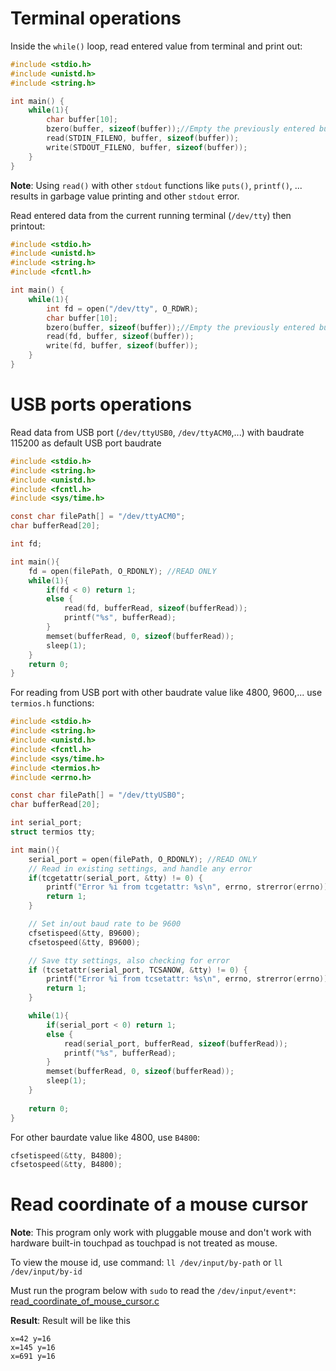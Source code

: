 # Terminal operations

Inside the ``while()`` loop, read entered value from terminal and print out:

```c
#include <stdio.h>
#include <unistd.h>
#include <string.h>

int main() {
	while(1){
		char buffer[10];
        bzero(buffer, sizeof(buffer));//Empty the previously entered buffer
		read(STDIN_FILENO, buffer, sizeof(buffer));
		write(STDOUT_FILENO, buffer, sizeof(buffer));
	}
}
```

**Note**: Using ``read()`` with other ``stdout`` functions like ``puts()``, ``printf()``, ... results in garbage value printing and other ``stdout`` error.

Read entered data from the current running terminal (``/dev/tty``) then printout:

```c
#include <stdio.h>
#include <unistd.h>
#include <string.h>
#include <fcntl.h>

int main() {
	while(1){
		int fd = open("/dev/tty", O_RDWR);
		char buffer[10];
        bzero(buffer, sizeof(buffer));//Empty the previously entered buffer
		read(fd, buffer, sizeof(buffer));
		write(fd, buffer, sizeof(buffer));
	}
}
```

# USB ports operations

Read data from USB port (``/dev/ttyUSB0``, ``/dev/ttyACM0``,...) with baudrate 115200 as default USB port baudrate

```c
#include <stdio.h>
#include <string.h>
#include <unistd.h>
#include <fcntl.h>
#include <sys/time.h>

const char filePath[] = "/dev/ttyACM0";
char bufferRead[20];

int fd;

int main(){
    fd = open(filePath, O_RDONLY); //READ ONLY
    while(1){
        if(fd < 0) return 1;
        else {
            read(fd, bufferRead, sizeof(bufferRead));
            printf("%s", bufferRead);
        }
        memset(bufferRead, 0, sizeof(bufferRead));
        sleep(1);
    }
    return 0;
}
```

For reading from USB port with other baudrate value like 4800, 9600,... use ``termios.h`` functions:

```c
#include <stdio.h>
#include <string.h>
#include <unistd.h>
#include <fcntl.h>
#include <sys/time.h>
#include <termios.h>
#include <errno.h> 

const char filePath[] = "/dev/ttyUSB0";
char bufferRead[20];

int serial_port;
struct termios tty;

int main(){
    serial_port = open(filePath, O_RDONLY); //READ ONLY
    // Read in existing settings, and handle any error
    if(tcgetattr(serial_port, &tty) != 0) {
        printf("Error %i from tcgetattr: %s\n", errno, strerror(errno));
        return 1;
    }

    // Set in/out baud rate to be 9600
    cfsetispeed(&tty, B9600);
    cfsetospeed(&tty, B9600);

    // Save tty settings, also checking for error
    if (tcsetattr(serial_port, TCSANOW, &tty) != 0) {
        printf("Error %i from tcsetattr: %s\n", errno, strerror(errno));
        return 1;
    }

    while(1){
        if(serial_port < 0) return 1;
        else {
            read(serial_port, bufferRead, sizeof(bufferRead));
            printf("%s", bufferRead);
        }
        memset(bufferRead, 0, sizeof(bufferRead));
        sleep(1);
    }
   
    return 0;
}
```

For other baurdate value like 4800, use ``B4800``:

```C
cfsetispeed(&tty, B4800);
cfsetospeed(&tty, B4800);
```

# Read coordinate of a mouse cursor

**Note**: This program only work with pluggable mouse and don't work with hardware built-in touchpad as touchpad is not treated as mouse.

To view the mouse id, use command: ``ll /dev/input/by-path`` or ``ll /dev/input/by-id``

Must run the program below with ``sudo`` to read the ``/dev/input/event*``: [read_coordinate_of_mouse_cursor.c](read_coordinate_of_mouse_cursor.c)

**Result**: Result will be like this
```
x=42 y=16
x=145 y=16
x=691 y=16
```
